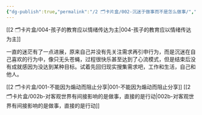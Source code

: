 ```yaml
---
{"dg-publish":true,"permalink":"/2 🗂️卡片盒/002-沉迷于做事而不是怎么做事/","noteIcon":"1","created":"2024-07-23T00:52:00","updated":"2024-09-28T20:46"}
---
```


[[2 🗂️卡片盒/004-孩子的教育应以情绪传达为主\|004-孩子的教育应以情绪传达为主]]

一直的迷茫有了一点进展，原来自己并没有先关注需求再引申行为，而是沉迷在自己喜欢的行为中，像只无头苍蝇，过程很快乐甚至达到了心流模式，但是结束后没有成就感因为没达到某种目标。试着先回归现实搜集需求吧，工作和生活，自己和他人。

[[2 🗂️卡片盒/001-不能因为煽动而阻止分享\|001-不能因为煽动而阻止分享]]
[[2 🗂️卡片盒/002b-对客观世界有间接影响的是做事，直接的是行动\|002b-对客观世界有间接影响的是做事，直接的是行动]]
